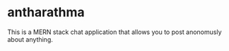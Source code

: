 # antharathma
This is a MERN stack chat application that allows you to post anonomusly about anything.
